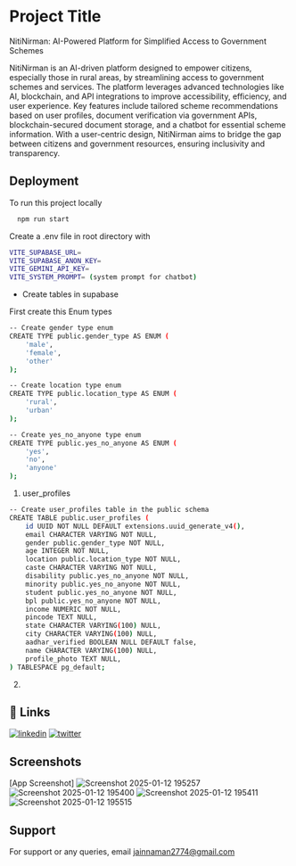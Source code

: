 
# Project Title

NitiNirman: AI-Powered Platform for Simplified Access to Government Schemes



NitiNirman is an AI-driven platform designed to empower citizens, especially those in rural areas, by streamlining access to government schemes and services. The platform leverages advanced technologies like AI, blockchain, and API integrations to improve accessibility, efficiency, and user experience. Key features include tailored scheme recommendations based on user profiles, document verification via government APIs, blockchain-secured document storage, and a chatbot for essential scheme information. With a user-centric design, NitiNirman aims to bridge the gap between citizens and government resources, ensuring inclusivity and transparency.
## Deployment

To run this project locally

```bash
  npm run start
```

Create a .env file in root directory with

```bash
VITE_SUPABASE_URL=
VITE_SUPABASE_ANON_KEY=
VITE_GEMINI_API_KEY= 
VITE_SYSTEM_PROMPT= (system prompt for chatbot)
```

- Create tables in supabase 

First create this Enum types

```bash
-- Create gender type enum
CREATE TYPE public.gender_type AS ENUM (
    'male',
    'female',
    'other'
);

-- Create location type enum
CREATE TYPE public.location_type AS ENUM (
    'rural',
    'urban'
);

-- Create yes_no_anyone type enum
CREATE TYPE public.yes_no_anyone AS ENUM (
    'yes',
    'no',
    'anyone'
);
```

1. user_profiles 

``` bash
-- Create user_profiles table in the public schema
CREATE TABLE public.user_profiles (
    id UUID NOT NULL DEFAULT extensions.uuid_generate_v4(),
    email CHARACTER VARYING NOT NULL,
    gender public.gender_type NOT NULL,
    age INTEGER NOT NULL,
    location public.location_type NOT NULL,
    caste CHARACTER VARYING NOT NULL,
    disability public.yes_no_anyone NOT NULL,
    minority public.yes_no_anyone NOT NULL,
    student public.yes_no_anyone NOT NULL,
    bpl public.yes_no_anyone NOT NULL,
    income NUMERIC NOT NULL,
    pincode TEXT NULL,
    state CHARACTER VARYING(100) NULL,
    city CHARACTER VARYING(100) NULL,
    aadhar_verified BOOLEAN NULL DEFAULT false,
    name CHARACTER VARYING(100) NULL,
    profile_photo TEXT NULL,
) TABLESPACE pg_default;

```

2. 



## 🔗 Links

[![linkedin](https://img.shields.io/badge/linkedin-0A66C2?style=for-the-badge&logo=linkedin&logoColor=white)](https://www.linkedin.com/in/naman-jain-352512250/)
[![twitter](https://img.shields.io/badge/twitter-1DA1F2?style=for-the-badge&logo=twitter&logoColor=white)](https://x.com/Namxn27)


## Screenshots

[App Screenshot]
![Screenshot 2025-01-12 195257](https://github.com/user-attachments/assets/6170247b-be0b-4172-8bca-ce24d0b5301a)
![Screenshot 2025-01-12 195400](https://github.com/user-attachments/assets/3fb6f051-a23d-4b7e-8e87-6785edbc1ce7)
![Screenshot 2025-01-12 195411](https://github.com/user-attachments/assets/a247f380-44ca-4cdf-881f-d7698e36cdcd)
![Screenshot 2025-01-12 195515](https://github.com/user-attachments/assets/23b50f31-da1a-43b9-a43e-0089b1d3ce9f)









## Support

For support or any queries, email jainnaman2774@gmail.com 


    
